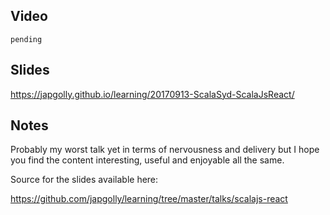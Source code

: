 ## Video

`pending`


## Slides

https://japgolly.github.io/learning/20170913-ScalaSyd-ScalaJsReact/


## Notes

Probably my worst talk yet in terms of nervousness and delivery but I hope you
find the content interesting, useful and enjoyable all the same.

Source for the slides available here:

https://github.com/japgolly/learning/tree/master/talks/scalajs-react
